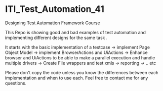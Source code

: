 # ITI_Test_Automation_41
Designing Test Automation Framework Course

This Repo is showing good and bad examples of test automation and implementing different designs for the same task .

It starts with the basic implementation of a testcase -> implement Page Object Model -> implement BrowserActions and UiActions -> Enhance browser and UiActions to be able to make a parallel execution and handle multiple drivers -> Create File wrappers and test xmls -> reporting -> .. etc 


Please don't copy the code unless you know the differences between each implementation and when to use each. Feel free to contact me for any questions.
